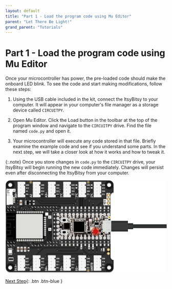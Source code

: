 ```yaml
---
layout: default
title: "Part 1 - Load the program code using Mu Editor"
parent: "Let There Be Light!"
grand_parent: "Tutorials"
---
```


# Part 1 - Load the program code using Mu Editor

Once your microcontroller has power, the pre-loaded code should make the onboard LED blink. To see the code and start making modifications, follow these steps: 

1. Using the USB cable included in the kit, connect the ItsyBitsy to your computer. It will appear in your computer's file manager as a storage device called `CIRCUITPY`. 

1. Open Mu Editor. Click the Load button in the toolbar at the top of the program window and navigate to the `CIRCUITPY` drive. Find the file named `code.py` and open it. 

1. Your microcontroller will execute any code stored in that file. Briefly examine the example code and see if you understand some parts. In the next step, we will take a closer look at how it works and how to tweak it.

{:.note}
Once you store changes in `code.py` to the `CIRCUITPY` drive, your ItsyBitsy will begin running the new code immediately. Changes will persist even after disconnecting the ItsyBitsy from your computer.

![Blink Illustration](assets/blink.png)

[Next Step](part-2){: .btn .btn-blue }
